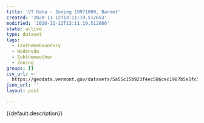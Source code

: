 ```yaml
---
title: 'VT Data - Zoning 19971009, Barnet'
created: '2020-11-12T13:11:19.512653'
modified: '2020-11-12T13:11:19.512660'
state: active
type: dataset
tags:
  - Isothemeboundary
  - Nodenvda
  - Subthemeother
  - Zoning
groups: []
csv_url: >-
  https://geodata.vermont.gov/datasets/5a55c15b923f4ec586cec1987b5e5fc5_0.csv?outSR=%7B%22latestWkid%22%3A3857%2C%22wkid%22%3A102100%7D
json_url: ''
layout: post

---
```

{{default.description}}
